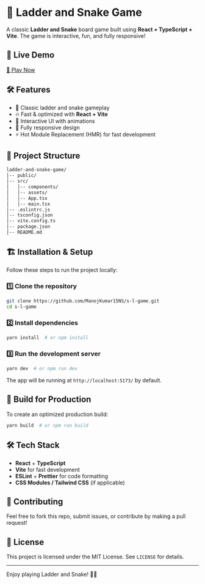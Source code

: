 # 🎲 Ladder and Snake Game

A classic **Ladder and Snake** board game built using **React + TypeScript + Vite**. The game is interactive, fun, and fully responsive!

## 🚀 Live Demo

[🔗 Play Now](https://ladderandsnakegame.netlify.app/)

## 🛠️ Features

- 🎲 Classic ladder and snake gameplay
- 🔥 Fast & optimized with **React + Vite**
- 🎨 Interactive UI with animations
- 📱 Fully responsive design
- ⚡ Hot Module Replacement (HMR) for fast development

## 📂 Project Structure

```bash
ladder-and-snake-game/
│-- public/
│-- src/
│   │-- components/
│   │-- assets/
│   │-- App.tsx
│   │-- main.tsx
│-- .eslintrc.js
│-- tsconfig.json
│-- vite.config.ts
│-- package.json
│-- README.md
```

## 🏗️ Installation & Setup

Follow these steps to run the project locally:

### 1️⃣ Clone the repository

```sh
git clone https://github.com/ManojKumar15NS/s-l-game.git
cd s-l-game
```

### 2️⃣ Install dependencies

```sh
yarn install  # or npm install
```

### 3️⃣ Run the development server

```sh
yarn dev  # or npm run dev
```

The app will be running at `http://localhost:5173/` by default.

## 🔧 Build for Production

To create an optimized production build:

```sh
yarn build  # or npm run build
```

## 🛠️ Tech Stack

- **React** + **TypeScript**
- **Vite** for fast development
- **ESLint** + **Prettier** for code formatting
- **CSS Modules / Tailwind CSS** (if applicable)

## 🤝 Contributing

Feel free to fork this repo, submit issues, or contribute by making a pull request!

## 📜 License

This project is licensed under the MIT License. See `LICENSE` for details.

---

Enjoy playing Ladder and Snake! 🐍🚀

